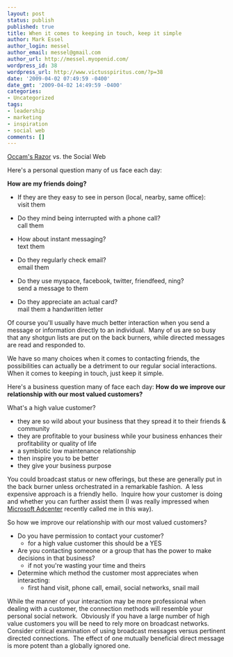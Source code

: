 ```yaml
---
layout: post
status: publish
published: true
title: When it comes to keeping in touch, keep it simple
author: Mark Essel
author_login: messel
author_email: messel@gmail.com
author_url: http://messel.myopenid.com/
wordpress_id: 38
wordpress_url: http://www.victusspiritus.com/?p=38
date: '2009-04-02 07:49:59 -0400'
date_gmt: '2009-04-02 14:49:59 -0400'
categories:
- Uncategorized
tags:
- leadership
- marketing
- inspiration
- social web
comments: []
---
```

<p><a href="http://en.wikipedia.org/wiki/Occam%27s_razor"> Occam's Razor</a> vs. the Social Web</p>
<p>Here's a personal question many of us face each day:</p>
<p><strong>How are my friends doing?</strong></p>
<ul>
<li>If they are they easy to see in person (local, nearby, same office):<br />
visit them</p>
<ul></ul>
</li>
<li>Do they mind being interrupted with a phone call?<br />
call them</p>
<ul></ul>
</li>
<li>How about instant messaging?<br />
text them</p>
<ul></ul>
</li>
<li>Do they regularly check email?<br />
email them</p>
<ul></ul>
</li>
<li>Do they use myspace, facebook, twitter, friendfeed, ning?<br />
send a message to them</p>
<ul></ul>
</li>
<li>Do they appreciate an actual card?<br />
mail them a handwritten letter</p>
<ul></ul>
</li>
</ul>
<p>Of course you'll usually have much better interaction when you send a message or information directly to an individual.  Many of us are so busy that any shotgun lists are put on the back burners, while directed messages are read and responded to.</p>
<p>We have so many choices when it comes to contacting friends, the possibilities can actually be a detriment to our regular social interactions.  When it comes to keeping in touch, just keep it simple.</p>
<p>Here's a business question many of face each day: <strong>How do we improve our relationship with our most valued customers? </strong></p>
<p>What's a high value customer?</p>
<ul>
<li>they are so wild about your business that they spread it to their friends &amp; community</li>
<li>they are profitable to your business while your business enhances their profitability or quality of life</li>
<li>a symbiotic low maintenance relationship</li>
<li>then inspire you to be better</li>
<li>they give your business purpose</li>
</ul>
<p>You could broadcast status or new offerings, but these are generally put in the back burner unless orchestrated in a remarkable fashion.  A less expensive approach is a friendly hello.  Inquire how your customer is doing and whether you can further assist them (I was really impressed when <a href="https://adcenter.microsoft.com/">Microsoft Adcenter</a> recently called me in this way).</p>
<p>So how we improve our relationship with our most valued customers?</p>
<ul>
<li>Do you have permission to contact your customer?
<ul>
<li>for a high value customer this should be a YES</li>
</ul>
</li>
<li>Are you contacting someone or a group that has the power to make decisions in that business?
<ul>
<li>if not you're wasting your time and theirs</li>
</ul>
</li>
<li>Determine which method the customer most appreciates when interacting:
<ul>
<li>first hand visit, phone call, email, social networks, snail mail</li>
</ul>
</li>
</ul>
<p>While the manner of your interaction may be more professional when dealing with a customer, the connection methods will resemble your personal social network.  Obviously if you have a large number of high value customers you will be need to rely more on broadcast networks.  Consider critical examination of using broadcast messages versus pertinent directed connections.  The effect of one mutually beneficial direct message is more potent than a globally ignored one.</p>
